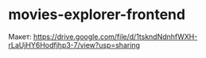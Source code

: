 # movies-explorer-frontend

Макет:
https://drive.google.com/file/d/1tskndNdnhfWXH-rLaUjHY6Hodfjhp3-7/view?usp=sharing